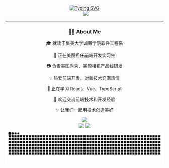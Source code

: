 <div align="center">
    <a href="https://git.io/typing-svg">
        <img src="https://readme-typing-svg.herokuapp.com?font=Fira+Code&size=40&pause=1000&center=true&vCenter=true&width=870&height=100&lines=Hello+World!+%F0%9F%91%8B+I'm+%E5%B0%8F%E5%BA%84zzz;A+Frontend+Developer+%26+Tech+Enthusiast+%F0%9F%8C%9F" alt="Typing SVG" />
    </a>
</div>

<div align="center">
    <img src="https://img.shields.io/badge/dynamic/json?logoColor=fff&logo=bilibili&color=000&labelColor=ff69b4&label=Bilibili&query=%24.data.totalSubs&suffix=%20Fans&url=https%3A%2F%2Fapi.spencerwoo.com%2Fsubstats%2F%3Fsource%3Dbilibili%26queryKey%3D你的B站ID" alt="">
    <img src="https://img.shields.io/badge/dynamic/json?logoColor=fff&logo=Github&color=000&labelColor=666&label=Github&query=%24.data.totalSubs&suffix=%20followers&url=https%3A%2F%2Fapi.spencerwoo.com%2Fsubstats%2F%3Fsource%3Dgithub%26queryKey%3DJiMei-University-Zhuang" alt="">
    <img src="https://komarev.com/ghpvc/?username=JiMei-University-Zhuang&&style=flat-square">
</div>

<hr>

<div align="center">
    <h3>👨‍💻 About Me</h3>
    <p>🎓 就读于集美大学诚毅学院软件工程系</p>
    <p>💼 正在美图担任前端开发实习生</p>
    <p>📷 负责美图秀秀、美颜相机产品线研发</p>
    <p>💡 热爱前端开发，对新技术充满热情</p>
    <p>🌱 正在学习 React、Vue、TypeScript</p>
    <p>💬 欢迎交流前端技术和开发经验</p>
    <p>✨ 让我们一起用技术创造美好</p>
</div>

<div align="center">
    <img src="https://github-readme-streak-stats.herokuapp.com/?user=JiMei-University-Zhuang" />
</div>

<div align="center">
    <img src="https://github-readme-stats-git-masterrstaa-rickstaa.vercel.app/api?username=JiMei-University-Zhuang&theme=tokyonight&show_icons=true" height="170px">
    <img src="https://github-readme-stats-git-masterrstaa-rickstaa.vercel.app/api/top-langs/?username=JiMei-University-Zhuang&layout=compact&theme=tokyonight" height="170px">
</div>

<picture>
  <source media="(prefers-color-scheme: dark)" srcset="https://raw.githubusercontent.com/JiMei-University-Zhuang/JiMei-University-Zhuang/output/github-contribution-grid-snake-dark.svg">
  <source media="(prefers-color-scheme: light)" srcset="https://raw.githubusercontent.com/JiMei-University-Zhuang/JiMei-University-Zhuang/output/github-contribution-grid-snake.svg">
  <img alt="github-snake" src="https://raw.githubusercontent.com/JiMei-University-Zhuang/JiMei-University-Zhuang/output/github-contribution-grid-snake.svg">
</picture>
